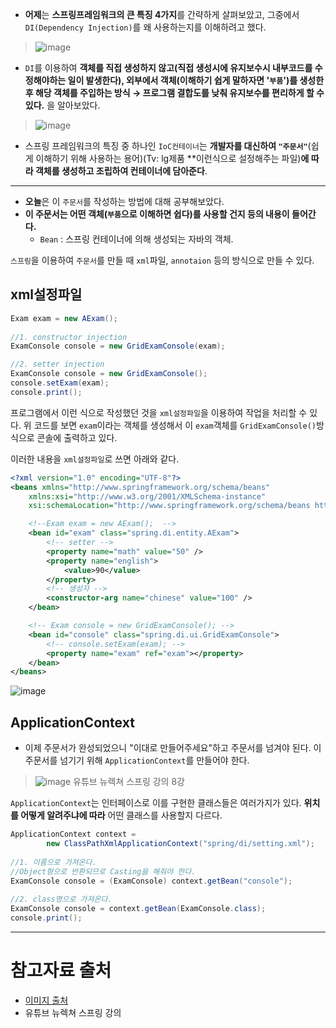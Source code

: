 - **어제**는 **스프링프레임워크의 큰 특징 4가지**를 간략하게 살펴보았고, 그중에서 `DI(Dependency Injection)`를 왜 사용하는지를 이해하려고 했다.

> ![image](https://user-images.githubusercontent.com/64109506/103795817-cae9e580-5089-11eb-91c0-cac99bf94b87.png)


- `DI`를 이용하여 **객체를 직접 생성하지 않고(직접 생성시에 유지보수시 내부코드를 수정해야하는 일이 발생한다), 외부에서 객체(이해하기 쉽게 말하자면 '`부품`')를 생성한 후 해당 객체를 주입하는 방식 → 프로그램 결합도를 낮춰 유지보수를 편리하게 할 수 있다.** 을 알아보았다.

> ![image](https://user-images.githubusercontent.com/64109506/103798546-371a1880-508d-11eb-9e75-99b348189fc0.png)

- 스프링 프레임워크의 특징 중 하나인 `IoC컨테이너`는 **개발자를 대신하여 `"주문서"`**(쉽게 이해하기 위해 사용하는 용어)(Tv: lg제품 **이런식으로 설정해주는 파일)**에 따라 객체를 생성하고 조립하여 컨테이너에 담아준다**.

---

- **오늘**은 이 `주문서`를 작성하는 방법에 대해 공부해보았다.
- **이 주문서는 어떤 객체(`부품`으로 이해하면 쉽다)를 사용할 건지 등의 내용이 들어간다.**
    - `Bean` : 스프링 컨테이너에 의해 생성되는 자바의 객체.

`스프링`을 이용하여 `주문서`를 만들 때 `xml`파일, `annotaion` 등의 방식으로 만들 수 있다.

## xml설정파일

```java
Exam exam = new AExam();
		
//1. constructor injection
ExamConsole console = new GridExamConsole(exam);

//2. setter injection
ExamConsole console = new GridExamConsole();
console.setExam(exam);
console.print();
```

프로그램에서 이런 식으로 작성했던 것을 `xml설정파일`을 이용하여 작업을 처리할 수 있다. 위 코드를 보면 `exam`이라는 객체를 생성해서 이 `exam`객체를 `GridExamConsole()`방식으로 콘솔에 출력하고 있다.

이러한 내용을 `xml설정파일`로 쓰면 아래와 같다.

```xml
<?xml version="1.0" encoding="UTF-8"?>
<beans xmlns="http://www.springframework.org/schema/beans"
	xmlns:xsi="http://www.w3.org/2001/XMLSchema-instance"
	xsi:schemaLocation="http://www.springframework.org/schema/beans http://www.springframework.org/schema/beans/spring-beans.xsd">

	<!--Exam exam = new AExam();  -->
	<bean id="exam" class="spring.di.entity.AExam">
		<!-- setter -->
		<property name="math" value="50" />
		<property name="english">
			<value>90</value>
		</property>
		<!-- 생성자 -->
		<constructor-arg name="chinese" value="100" />
	</bean>

	<!-- Exam console = new GridExamConsole(); -->
	<bean id="console" class="spring.di.ui.GridExamConsole">
		<!-- console.setExam(exam); -->
		<property name="exam" ref="exam"></property>
	</bean>
</beans>
```
![image](https://user-images.githubusercontent.com/64109506/103798710-6e88c500-508d-11eb-9b52-c40477c49495.png)
## ApplicationContext

- 이제 주문서가 완성되었으니 "이대로 만들어주세요"하고 주문서를 넘겨야 된다. 이 주문서를 넘기기 위해 `ApplicationContext`를 만들어야 한다.

> ![image](https://user-images.githubusercontent.com/64109506/103798768-83fdef00-508d-11eb-8b06-fcf46545df7f.png)
> 유튜브 뉴렉쳐 스프링 강의 8강

`ApplicationContext`는 인터페이스로 이를 구현한 클래스들은 여러가지가 있다. **위치를 어떻게 알려주냐에 따라** 어떤 클래스를 사용할지 다르다.
```java
ApplicationContext context = 
		new ClassPathXmlApplicationContext("spring/di/setting.xml");
		
//1. 이름으로 가져온다.
//Object형으로 반환되므로 Casting을 해줘야 한다.
ExamConsole console = (ExamConsole) context.getBean("console");
		
//2. class명으로 가져온다.
ExamConsole console = context.getBean(ExamConsole.class);
console.print();
```
---

# 참고자료 출처

- [이미지 출처](https://private.tistory.com/39)
- 유튜브 뉴렉쳐 스프링 강의

